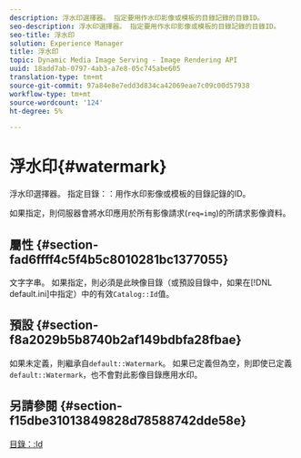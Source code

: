 ```yaml
---
description: 浮水印選擇器。 指定要用作水印影像或模板的目錄記錄的目錄ID。
seo-description: 浮水印選擇器。 指定要用作水印影像或模板的目錄記錄的目錄ID。
seo-title: 浮水印
solution: Experience Manager
title: 浮水印
topic: Dynamic Media Image Serving - Image Rendering API
uuid: 18add7ab-0797-4ab3-a7e8-05c745abe605
translation-type: tm+mt
source-git-commit: 97a84e8e7edd3d834ca42069eae7c09c00d57938
workflow-type: tm+mt
source-wordcount: '124'
ht-degree: 5%

---
```



# 浮水印{#watermark}

浮水印選擇器。 指定目錄：：用作水印影像或模板的目錄記錄的ID。

如果指定，則伺服器會將水印應用於所有影像請求(`req=img`)的所請求影像資料。

## 屬性 {#section-fad6ffff4c5f4b5c8010281bc1377055}

文字字串。 如果指定，則必須是此映像目錄（或預設目錄中，如果在[!DNL default.ini]中指定）中的有效`Catalog::Id`值。

## 預設 {#section-f8a2029b5b8740b2af149bdbfa28fbae}

如果未定義，則繼承自`default::Watermark`。 如果已定義但為空，則即使已定義`default::Watermark`，也不會對此影像目錄應用水印。

## 另請參閱 {#section-f15dbe31013849828d78588742dde58e}

[目錄：:Id](/help/aem-is-ir-api/is-api/image-catalog/image-serving-api-ref/c-image-catalog-reference/c-image-svg-data-reference/c-image-data-reference/r-id-cat.md)
